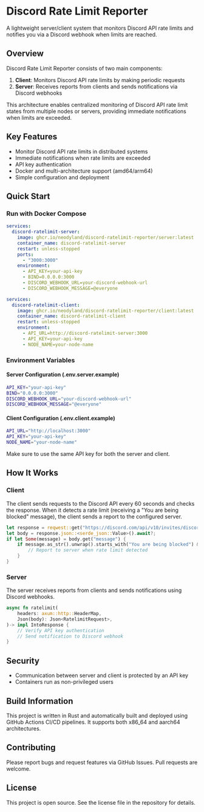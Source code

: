 # Discord Rate Limit Reporter

A lightweight server/client system that monitors Discord API rate limits and notifies you via a Discord webhook when limits are reached.

## Overview

Discord Rate Limit Reporter consists of two main components:

1. **Client**: Monitors Discord API rate limits by making periodic requests
2. **Server**: Receives reports from clients and sends notifications via Discord webhooks

This architecture enables centralized monitoring of Discord API rate limit states from multiple nodes or servers, providing immediate notifications when limits are exceeded.

## Key Features

- Monitor Discord API rate limits in distributed systems
- Immediate notifications when rate limits are exceeded
- API key authentication
- Docker and multi-architecture support (amd64/arm64)
- Simple configuration and deployment

## Quick Start

### Run with Docker Compose

```yaml
services:
  discord-ratelimit-server:
    image: ghcr.io/neodyland/discord-ratelimit-reporter/server:latest
    container_name: discord-ratelimit-server
    restart: unless-stopped
    ports:
      - "3000:3000"
    environment:
      - API_KEY=your-api-key
      - BIND=0.0.0.0:3000
      - DISCORD_WEBHOOK_URL=your-discord-webhook-url
      - DISCORD_WEBHOOK_MESSAGE=@everyone
```

```yml
services:
  discord-ratelimit-client:
    image: ghcr.io/neodyland/discord-ratelimit-reporter/client:latest
    container_name: discord-ratelimit-client
    restart: unless-stopped
    environment:
      - API_URL=http://discord-ratelimit-server:3000
      - API_KEY=your-api-key
      - NODE_NAME=your-node-name
```

### Environment Variables

#### Server Configuration (.env.server.example)

```bash
API_KEY="your-api-key"
BIND="0.0.0.0:3000"
DISCORD_WEBHOOK_URL="your-discord-webhook-url"
DISCORD_WEBHOOK_MESSAGE="@everyone"
```

#### Client Configuration (.env.client.example)

```bash
API_URL="http://localhost:3000"
API_KEY="your-api-key"
NODE_NAME="your-node-name"
```

Make sure to use the same API key for both the server and client.

## How It Works

### Client

The client sends requests to the Discord API every 60 seconds and checks the response. When it detects a rate limit (receiving a "You are being blocked" message), the client sends a report to the configured server.

```rust
let response = reqwest::get("https://discord.com/api/v10/invites/discord-developers").await?;
let body = response.json::<serde_json::Value>().await?;
if let Some(message) = body.get("message") {
    if message.as_str().unwrap().starts_with("You are being blocked") && !exceeded {
        // Report to server when rate limit detected
    }
}
```

### Server

The server receives reports from clients and sends notifications using Discord webhooks.

```rust
async fn ratelimit(
    headers: axum::http::HeaderMap,
    Json(body): Json<RatelimitRequest>,
)-> impl IntoResponse {
    // Verify API key authentication
    // Send notification to Discord webhook
}
```

## Security

- Communication between server and client is protected by an API key
- Containers run as non-privileged users

## Build Information

This project is written in Rust and automatically built and deployed using GitHub Actions CI/CD pipelines. It supports both x86_64 and aarch64 architectures.

## Contributing

Please report bugs and request features via GitHub Issues. Pull requests are welcome.

## License

This project is open source. See the license file in the repository for details.
